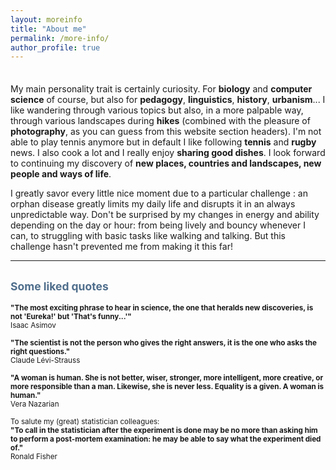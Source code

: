 ```yaml
---
layout: moreinfo
title: "About me"
permalink: /more-info/
author_profile: true
---
```


<div style="padding-top:0.5em;"></div>

My main personality trait is certainly <span class=important>curiosity</span>. For **biology** and **computer science** of course, but also for **pedagogy**, **linguistics**, **history**, **urbanism**... I like wandering through various topics but also, in a more palpable way, through various landscapes during **hikes** (combined with the pleasure of **photography**, as you can guess from this website section headers). I'm not able to play tennis anymore but in default I like following **tennis** and **rugby** news. I also cook a lot and I really enjoy **sharing good dishes**. I look forward to continuing my discovery of **new places, countries and landscapes, new people and ways of life**.

I greatly savor every little nice moment due to a particular challenge : an orphan disease greatly limits my daily life and disrupts it in an always unpredictable way. Don't be surprised by my changes in energy and ability depending on the day or hour: from being lively and bouncy whenever I can, to struggling with basic tasks like walking and talking. But this challenge hasn't prevented me from making it this far!

<hr class="hr_gradient" />

## <span style="color: #4f6e8c; font-size:smaller;">Some liked quotes</span>

<span style="font-size:smaller;">**"The most exciting phrase to hear in science, the one that heralds new discoveries, is not 'Eureka!' but 'That's funny...'"**  
Isaac Asimov</span>

<span style="font-size:smaller;">**"The scientist is not the person who gives the right answers, it is the one who asks the right questions."**  
Claude Lévi-Strauss</span>

<span style="font-size:smaller;">**"A woman is human. She is not better, wiser, stronger, more intelligent, more creative, or more responsible than a man. Likewise, she is never less. Equality is a given. A woman is human."**  
Vera Nazarian</span>

<span style="font-size:smaller;">To salute my (great) statistician colleagues:</span>  
<span style="font-size:smaller;">**"To call in the statistician after the experiment is done may be no more than asking him to perform a post-mortem examination: he may be able to say what the experiment died of."**  
Ronald Fisher</span>

